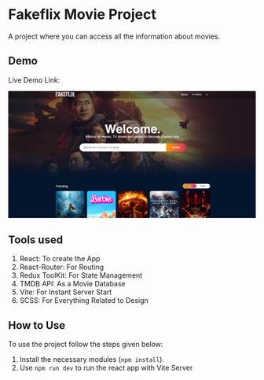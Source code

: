 # Fakeflix Movie Project

A project where you can access all the information about movies.

## Demo

Live Demo Link:

<div align="center">
    <img src="./readme_img/preview.png" style="width: 640px" />
</div>

## Tools used

1. React: To create the App
2. React-Router: For Routing
3. Redux ToolKit: For State Management
4. TMDB API: As a Movie Database
5. Vite: For Instant Server Start
6. SCSS: For Everything Related to Design

## How to Use

To use the project follow the steps given below:

1. Install the necessary modules (`npm install`).
2. Use `npm run dev` to run the react app with Vite Server
